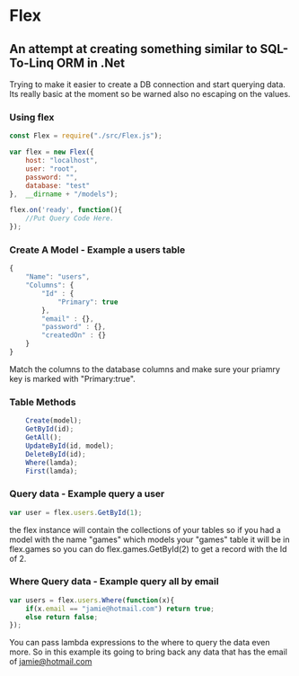 # Flex
## An attempt at creating something similar to SQL-To-Linq ORM in .Net

Trying to make it easier to create a DB connection and start querying data. Its really basic at the moment so be warned also no escaping on the values.

### Using flex
```javascript
const Flex = require("./src/Flex.js");

var flex = new Flex({
    host: "localhost",
    user: "root",
    password: "",
    database: "test"
},  __dirname + "/models");

flex.on('ready', function(){
    //Put Query Code Here.
});

```

### Create A Model - Example a users table
```javascript
{
    "Name": "users",
    "Columns": {
        "Id" : {
            "Primary": true
        },
        "email" : {},
        "password" : {},
        "createdOn" : {}
    }
}
```
Match the columns to the database columns and make sure your priamry key is marked with "Primary:true".

### Table Methods
```javascript
    Create(model);
    GetById(id);
    GetAll();
    UpdateById(id, model);
    DeleteById(id);
    Where(lamda);
    First(lamda);
```

### Query data - Example query a user
```javascript
var user = flex.users.GetById(1);
```
the flex instance will contain the collections of your tables so if you had a model with the name "games" which models your "games" table it will be in flex.games so you can do flex.games.GetById(2) to get a record with the Id of 2.

### Where Query data - Example query all by email
```javascript
var users = flex.users.Where(function(x){
    if(x.email == "jamie@hotmail.com") return true;
    else return false;
}); 
```
You can pass lambda expressions to the where to query the data even more. So in this example its going to bring back any data that has the email of jamie@hotmail.com
